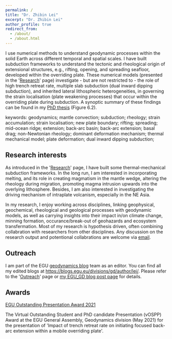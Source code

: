 ```yaml
---
permalink: /
title: "Dr. Zhibin Lei"
excerpt: "Dr. Zhibin Lei"
author_profile: true
redirect_from: 
  - /about/
  - /about.html
---
```

I use numerical methods to understand geodynamic processes within the solid Earth across different temporal and spatial scales. I have built subduction frameworks to understand the tectonic and rheological origin of extensional structures, e.g., rifting, opening, and spreading seafloor, developed within the overriding plate. These numerical models (presented in the '[Research](https://zhibinlei.github.io/research/)' page) investigate - but are not restricted to - the role of high trench retreat rate, multiple slab subduction (dual inward dipping subduction), and inherited lateral lithospheric heterogeneities, in governing the strain localisation (plate weakening processes) that occur within the overriding plate during subduction. A synoptic summary of these findings can be found in my [PhD thesis](https://orca.cardiff.ac.uk/id/eprint/152759/1/2022leizphd.pdf) (Figure 6.2).

keywords: geodynamics; mantle convection; subduction; rheology; strain accumulation; strain localisation; new plate boundary; rifting; spreading; mid-ocean ridge; extension; back-arc basin; back-arc extension; basal drag; non-Newtonian rheology; dominant deformation mechanism; thermal mechanical model; plate deformation; dual inward dipping subduction;

Research interests
--
As introduced in the '[Research](https://zhibinlei.github.io/research/)' page, I have built some thermal-mechanical subduction frameworks. In the long run, I am interested in incorporating melting, and its role in creating magmatism in the mantle wedge, altering the rheology during migration, promoting magma intrusion upwards into the overlying lithosphere. Besides, I am also interested in investigating the driving mechanism of intraplate volcanism, especially in the NE Asia.

In my research, I enjoy working across disciplines, linking geophysical, geochemical, rheological and geological processes with geodynamic models, as well as carrying insights into their impact in/on climate change, minning formation, occurance/break-out of geohazards and ecosystem transfermation. Most of my research is hypothesis driven, often combining collabration with researchers from other disciplines. Any discussion on the research output and potentional collabrations are welcome via [email](mailto:leiz2@cardiff.ac.uk). 

Outreach
--
I am part of the EGU [geodynamics blog](https://blogs.egu.eu/divisions/gd/) team as an editor. You can find all my edited blogs at https://blogs.egu.eu/divisions/gd/author/lei/. Please refer to the '[Outreach](https://zhibinlei.github.io/outreach/)' page or [my EGU_GD blog post page](https://blogs.egu.eu/divisions/gd/author/lei/) for details.

Awards
--
[EGU Outstanding Presentation Award 2021](https://www.egu.eu/awards-medals/ospp-award/2021/zhibin-lei/)

The Virtual Outstanding Student and PhD candidate Presentation (vOSPP) Award at the EGU General Assembly, Geodynamics division (May 2021) for the presentation of 'Impact of trench retreat rate on initiating focused back-arc extension within a mobile overriding plate'.

